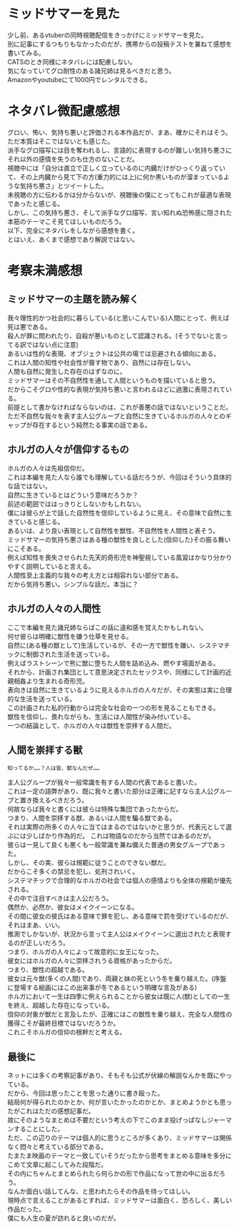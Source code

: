 # ミッドサマーを見た
少し前、あるvtuberの同時視聴配信をきっかけにミッドサマーを見た。  
別に記事にするつもりもなかったのだが、携帯からの投稿テストを兼ねて感想を書いてみる。  
CATSのとき同様にネタバレには配慮しない。  
気になっていてグロ耐性のある諸兄姉は見るべきだと思う。  
Amazonやyoutubeにて1000円でレンタルできる。

# ネタバレ微配慮感想
グロい、怖い、気持ち悪いと評価される本作品だが、まあ、確かにそれはそう。  
ただ本質はそこではないとも感じた。  
派手なグロ描写には目を奪われるし、言語的に表現するのが難しい気持ち悪さにそれ以外の感情を失うのも仕方のないことだ。  
視聴中には「自分は直立で正しく立っているのに内臓だけがひっくり返っていて、その上内臓から見て下の方(重力的には上)に何か黒いものが溜まっているような気持ち悪さ」とツイートした。  
未視聴の方に伝わるかは分からないが、視聴後の僕にとってもこれが最適な表現であったと感じる。  
しかし、この気持ち悪さ、そして派手なグロ描写、言い知れぬ恐怖感に隠された本筋のテーマこそ見てほしいものだろう。  
以下、完全にネタバレをしながら感想を書く。  
とはいえ、あくまで感想であり解説ではない。

# 考察未満感想

## ミッドサマーの主題を読み解く
我々理性的かつ社会的に暮らしている(と思いこんでいる)人間にとって、例えば死は悪である。  
殺人が罪に問われたり、自殺が悪いものとして認識される。(そうでないと言ってる訳ではない点に注意)  
あるいは性的な表現、オブジェクトは公共の場では忌避される傾向にある。  
これは人間の知性や社会性が齎す物であり、自然には存在しない。  
人間も自然に発生した存在のはずなのに。  
ミッドサマーはその不自然性を通して人間というものを描いていると思う。  
だからこそグロや性的な表現が気持ち悪いと言われるほどに過激に表現されている。  
前提として書かなければならないのは、これが善悪の話ではないということだ。  
ただ不自然な我々を表す主人公グループと自然に生きているホルガの人々とのギャップが存在するという純然たる事実の話である。  

## ホルガの人々が信仰するもの
ホルガの人々は先祖信仰だ。  
これは本編を見た人なら誰でも理解している話だろうが、今回はそういう具体的な話ではない。  
自然に生きているとはどういう意味だろうか？  
前述の範囲でははっきりとしないかもしれない。  
僕には彼らが上で話した自然性を信仰しているように見え、その意味で自然に生きていると感じる。  
あるいは、より良い表現として自然性を獣性、不自然性を人間性と表そう。  
ミッドサマーの気持ち悪さはある種の獣性を良しとした(信仰した)その振る舞いにこそある。  
例えば知性を喪失させられた先天的奇形児を神聖視している風習はかなり分かりやすく説明していると言える。  
人間性至上主義的な我々の考え方とは相容れない部分である。  
だから気持ち悪い。シンプルな話だ。本当に？

## ホルガの人々の人間性
ここで本編を見た諸兄姉ならばこの話に違和感を覚えたかもしれない。  
何せ彼らは明確に獣性を嫌う仕草を見せる。  
自然に(ある種の獣として)生活しているが、その一方で獣性を嫌い、システマチックに制御された生活を送っている。  
例えばラストシーンで熊に獣に堕ちた人間を詰め込み、燃やす場面がある。  
それから、計画され集団として意思決定されたセックスや、同様にして計画的近親相姦より生まれる奇形児。  
表向きは自然に生きているように見えるホルガの人々だが、その実態は実に合理的な生活を送っている。  
この計画された私的行動からは完全な社会の一つの形を見ることもできる。  
獣性を信仰し、畏れながらも、生活には人間性が染み付いている。  
一つの結論として、ホルガの人々は獣性を崇拝する人間だ。  

## 人間を崇拝する獣
```
知ってるか……？人は皆、獣なんだぜ……
```
主人公グループが我々一般常識を有する人間の代表であると書いた。  
これは一定の語弊があり、既に我々と書いた部分は正確に記すなら主人公グループと置き換えるべきだろう。  
何故ならば我々と書くには彼らは特殊な集団であったからだ。  
つまり、人間を崇拝する獣、あるいは人間を騙る獣である。  
それは実際の所多くの人々に当てはまるのではないかと思うが、代表元として選ぶには少しばかり作為的だ。 
これは物語なのだから当然ではあるのだが。  
彼らは一見して良くも悪くも一般常識を兼ね備えた普通の男女グループであった。  
しかし、その実、彼らは規範に従うことのできない獣だ。  
だからこそ多くの禁忌を犯し、処刑されいく。  
システマチックで合理的なホルガの社会では個人の感情よりも全体の規範が優先される。  
その中で注目すべきは主人公だろう。  
偶然か、必然か、彼女はメイクイーンになる。  
その間に彼女の彼氏はある意味で罪を犯し、ある意味で罰を受けているのだが、それはまあ、いい。  
推測でしかないが、状況から言って主人公はメイクイーンに選出されたと表現するのが正しいだろう。  
つまり、ホルガの人々によって故意的に女王になった。  
彼女にはホルガの人々に崇拝されうる資格があったからだ。  
つまり、獣性の超越である。  
彼女は元々獣(多くの人間)であり、両親と妹の死という冬を乗り越えた。(序盤に登場する絵画にはこの出来事が冬であるという明確な言及がある)  
ホルガにおいて一生は四季に例えられることから彼女は既に人(獣)としての一生を終え、超越した存在になっている。  
信仰の対象が獣だと言及したが、正確にはこの獣性を乗り越え、完全な人間性の獲得こそが最終目標ではないだろうか。  
これこそホルガの信仰の根幹だと考える。  

## 最後に
ネットには多くの考察記事があり、そもそも公式が伏線の解説なんかを既にやっている。  
だから、今回は思ったことを思った通りに書き殴った。  
結局何が得られたのかとか、何が言いたかったのかとか、まとめようかとも思ったがこれはただの感想記事だ。  
故にそのようなまとめは不要だという考えの下でこのまま投げっぱなしジャーマンすることにした。  
ただ、この辺りのテーマは個人的に思うところが多くあり、ミッドサマーは関係なく悶々と考えている部分である。  
たまたま映画のテーマと一致していそうだったから思考をまとめる意味を多分にこめて文章に起こしてみた段階だ。  
その内にちゃんとまとめられたら何らかの形で作品になって世の中に出るだろう。  
なんか面白い話してんな、と思われたらその作品を待ってほしい。  
現時点で言えることがあるとすれば、ミッドサマーは面白く、恐ろしく、美しい作品だった。  
僕にも人生の夏が訪れると良いのだが。
